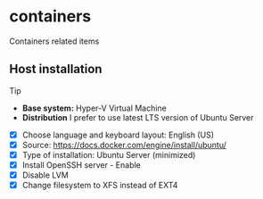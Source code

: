 # containers
Containers related items

## Host installation

> [!TIP]
> - **Base system:** Hyper-V Virtual Machine
> - **Distribution** I prefer to use latest LTS version of Ubuntu Server
> - [x] Choose language and keyboard layout: English (US)
> - [x] Source: https://docs.docker.com/engine/install/ubuntu/
> - [x] Type of installation: Ubuntu Server (minimized)
> - [x] Install OpenSSH server - Enable
> - [x] Disable LVM
> - [x] Change filesystem to XFS instead of EXT4